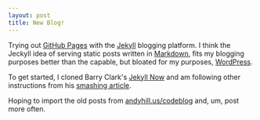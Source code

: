 ```yaml
---
layout: post
title: New Blog!
---
```


Trying out [GitHub Pages](https://pages.github.com/) with the [Jekyll](http://jekyllrb.com/) blogging platform. I think  the Jeckyll idea of serving static posts written in [Markdown](http://daringfireball.net/projects/markdown/), fits my blogging purposes better than the capable, but bloated for my purposes, [WordPress](https://wordpress.org/). 

To get started, I cloned Barry Clark's [Jekyll Now](https://github.com/barryclark/jekyll-now) and am following other instructions from his [smashing article](http://www.smashingmagazine.com/2014/08/01/build-blog-jekyll-github-pages/).

Hoping to import the old posts from [andyhill.us/codeblog](http://andyhill.us/codeblog/) and, um, post more often. 